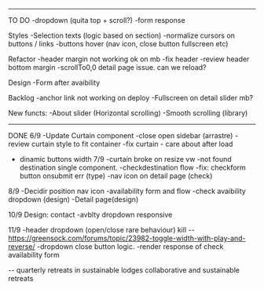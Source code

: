 
---
TO DO 
-dropdown (quita top + scroll?)
-form response

Styles
-Selection texts (logic based on section)
-normalize cursors on buttons / links
-buttons hover (nav icon, close button fullscreen etc)

Refactor
-header margin not working ok on mb 
-fix header
-review header bottom margin 
-scrollTo0,0 detail page issue. can we reload?

Design
-Form after avaibility

Backlog
-anchor link not working on deploy
-Fullscreen on detail slider mb?

New functs:
-About slider (Horizontal scrolling)
-Smooth scrolling (library)

----
DONE
6/9
-Update Curtain component 
-close open sidebar (arrastre)
-review curtain style to fit container
-fix curtain - care about after load
- dinamic buttons width
7/9
-curtain broke on resize vw
-not found destination single component. 
-checkdestination flow 
-fix: checkform button onsubmit err (type)
-nav icon on detail page (check)

8/9
-Decidir position nav icon
-availability form and flow
-check avaibility dropdown (design)
-Detail page(design)

10/9
Design: contact
-avblty dropdown responsive

11/9
-header dropdown (open/close rare behaviour) kill -- https://greensock.com/forums/topic/23982-toggle-width-with-play-and-reverse/
-dropdown close button logic.
-render response of check availability form


--
quarterly retreats in sustainable lodges
collaborative and sustainable retreats